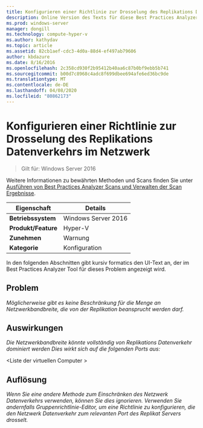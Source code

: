 ```yaml
---
title: Konfigurieren einer Richtlinie zur Drosselung des Replikations Datenverkehrs im Netzwerk
description: Online Version des Texts für diese Best Practices Analyzer Regel.
ms.prod: windows-server
manager: dongill
ms.technology: compute-hyper-v
ms.author: kathydav
ms.topic: article
ms.assetid: 82cb1aef-cdc3-4d0a-88d4-ef497ab79606
author: kbdazure
ms.date: 8/16/2016
ms.openlocfilehash: 2c358cd930f2b95412b40aa6c87b0bf9ebb5b741
ms.sourcegitcommit: b00d7c8968c4adc8f699dbee694afe6ed36bc9de
ms.translationtype: MT
ms.contentlocale: de-DE
ms.lasthandoff: 04/08/2020
ms.locfileid: "80862173"
---
```

# <a name="configure-a-policy-to-throttle-the-replication-traffic-on-the-network"></a>Konfigurieren einer Richtlinie zur Drosselung des Replikations Datenverkehrs im Netzwerk

>Gilt für: Windows Server 2016

Weitere Informationen zu bewährten Methoden und Scans finden Sie unter [Ausführen von Best Practices Analyzer Scans und Verwalten der Scan Ergebnisse](https://go.microsoft.com/fwlink/p/?LinkID=223177).  
  
|Eigenschaft|Details|  
|-|-|  
|**Betriebssystem**|Windows Server 2016|  
|**Produkt/Feature**|Hyper-V|  
|**Zunehmen**|Warnung|  
|**Kategorie**|Konfiguration|  
  
In den folgenden Abschnitten gibt kursiv formatics den UI-Text an, der im Best Practices Analyzer Tool für dieses Problem angezeigt wird.  
  
## <a name="issue"></a>Problem  
*Möglicherweise gibt es keine Beschränkung für die Menge an Netzwerkbandbreite, die von der Replikation beansprucht werden darf.*  
  
## <a name="impact"></a>Auswirkungen  
*Die Netzwerkbandbreite könnte vollständig von Replikations Datenverkehr dominiert werden Dies wirkt sich auf die folgenden Ports aus:*  
  
\<Liste der virtuellen Computer >  
  
## <a name="resolution"></a>Auflösung  
*Wenn Sie eine andere Methode zum Einschränken des Netzwerk Datenverkehrs verwenden, können Sie dies ignorieren. Verwenden Sie andernfalls Gruppenrichtlinie-Editor, um eine Richtlinie zu konfigurieren, die den Netzwerk Datenverkehr zum relevanten Port des Replikat Servers drosselt.*  
  
  


